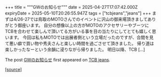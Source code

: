 +++
title = """GWのお知らせ"""
date = 2025-04-27T17:07:42.000Z
expiryDate = 2025-05-10T20:26:55.947Z
tags = ["tcbjeans","jeans"]
+++
まずは4/26-27では鳥取のMOTOさんでのイベントに沢山の御来場頂きましてありがとう御座います。 自分の想像以上の方がMOTOのアクセサリーやブーツにTCBを合わせて楽しんで頂いてる方がいる事を目の当たりにしてとても嬉しく思います。 今回は私もMOTOでは出展者側という立場だったのですが、合間を見て悪い癖で買い物や秀夫さんと楽しい時間を過ごさせて頂きました。 帰り道は楽しかったなーという余韻に浸りながら帰りました。 明日以降、TCB \[…\]

The post [GWのお知らせ](http://tcbjeans.com/2025/04/28/52176) first appeared on [TCB jeans](http://tcbjeans.com).

[[source]](http://tcbjeans.com/2025/04/28/52176)
